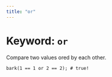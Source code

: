```yaml
---
title: "or"
---
```


# Keyword: `or`

Compare two values ored by each other.

```
bark(1 == 1 or 2 == 2); # true!
```
